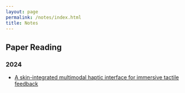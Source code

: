 ```yaml
---
layout: page
permalink: /notes/index.html
title: Notes
---
```


## Paper Reading

### 2024

- [A skin-integrated multimodal haptic interface for immersive tactile feedback](https://supergrapee.github.io/notes/paper1/)



<br>
